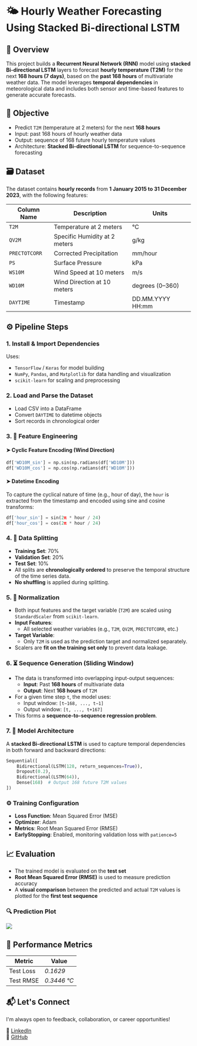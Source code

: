 # 🌤️ Hourly Weather Forecasting Using Stacked Bi-directional LSTM


## 📌 Overview

This project builds a **Recurrent Neural Network (RNN)** model using **stacked Bi-directional LSTM** layers to forecast **hourly temperature (T2M)** for the next **168 hours (7 days)**, based on the **past 168 hours** of multivariate weather data. The model leverages **temporal dependencies** in meteorological data and includes both sensor and time-based features to generate accurate forecasts.


## 🧠 Objective

- Predict `T2M` (temperature at 2 meters) for the next **168 hours**
- Input: past 168 hours of hourly weather data
- Output: sequence of 168 future hourly temperature values
- Architecture: **Stacked Bi-directional LSTM** for sequence-to-sequence forecasting


## 🗃️ Dataset

The dataset contains **hourly records** from **1 January 2015 to 31 December 2023**, with the following features:

| Column Name     | Description                         | Units            |
|------------------|-------------------------------------|------------------|
| `T2M`            | Temperature at 2 meters             | °C               |
| `QV2M`           | Specific Humidity at 2 meters       | g/kg             |
| `PRECTOTCORR`    | Corrected Precipitation             | mm/hour          |
| `PS`             | Surface Pressure                    | kPa              |
| `WS10M`          | Wind Speed at 10 meters             | m/s              |
| `WD10M`          | Wind Direction at 10 meters         | degrees (0–360)  |
| `DAYTIME`        | Timestamp                           | DD.MM.YYYY HH:mm |


## ⚙️ Pipeline Steps

### 1. Install & Import Dependencies

Uses:
- `TensorFlow` / `Keras` for model building
- `NumPy`, `Pandas`, and `Matplotlib` for data handling and visualization
- `scikit-learn` for scaling and preprocessing


### 2. Load and Parse the Dataset

- Load CSV into a DataFrame
- Convert `DAYTIME` to datetime objects
- Sort records in chronological order


### 3. 🔧 Feature Engineering

#### ➤ Cyclic Feature Encoding (Wind Direction)
```python
df['WD10M_sin'] = np.sin(np.radians(df['WD10M']))
df['WD10M_cos'] = np.cos(np.radians(df['WD10M']))
```

#### ➤ Datetime Encoding

To capture the cyclical nature of time (e.g., hour of day), the `hour` is extracted from the timestamp and encoded using sine and cosine transforms:

```python
df['hour_sin'] = sin(2π * hour / 24)
df['hour_cos'] = cos(2π * hour / 24)
```


### 4. 🧪 Data Splitting

- **Training Set**: 70%  
- **Validation Set**: 20%  
- **Test Set**: 10%  
- All splits are **chronologically ordered** to preserve the temporal structure of the time series data.  
- **No shuffling** is applied during splitting.


### 5. 📏 Normalization

- Both input features and the target variable (`T2M`) are scaled using `StandardScaler` from `scikit-learn`.
- **Input Features**:  
  - All selected weather variables (e.g., `T2M`, `QV2M`, `PRECTOTCORR`, etc.)
- **Target Variable**:  
  - Only `T2M` is used as the prediction target and normalized separately.
- Scalers are **fit on the training set only** to prevent data leakage.


### 6. ⏳ Sequence Generation (Sliding Window)

- The data is transformed into overlapping input-output sequences:
  - **Input**: Past **168 hours** of multivariate data
  - **Output**: Next **168 hours** of `T2M`
- For a given time step `t`, the model uses:
  - Input window: `[t−168, ..., t−1]`
  - Output window: `[t, ..., t+167]`
- This forms a **sequence-to-sequence regression problem**.


### 7. 🧠 Model Architecture

A **stacked Bi-directional LSTM** is used to capture temporal dependencies in both forward and backward directions:

```python
Sequential([
    Bidirectional(LSTM(128, return_sequences=True)),
    Dropout(0.2),
    Bidirectional(LSTM(64)),
    Dense(168)  # Output 168 future T2M values
])
```


### ⚙️ Training Configuration

- **Loss Function**: Mean Squared Error (MSE)  
- **Optimizer**: Adam  
- **Metrics**: Root Mean Squared Error (RMSE)  
- **EarlyStopping**: Enabled, monitoring validation loss with `patience=5`


## 📈 Evaluation

- The trained model is evaluated on the **test set**
- **Root Mean Squared Error (RMSE)** is used to measure prediction accuracy
- A **visual comparison** between the predicted and actual `T2M` values is plotted for the **first test sequence**


### 🔍 Prediction Plot

![](predicted_vs_actual.png)


## 🧪 Performance Metrics

| Metric     | Value            |
|------------|------------------|
| Test Loss  | *0.1629*         |
| Test RMSE  | *0.3446 °C*      |


## 📬 Let's Connect

I'm always open to feedback, collaboration, or career opportunities!

🔗 [LinkedIn](https://www.linkedin.com/in/mmbillah804/)  
🔗 [GitHub](https://github.com/mmbillah804)

